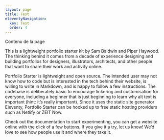 ```yaml
---
layout: page
title: Test
eleventyNavigation:
  key: Test
  order: 4
---
```


Contenu de la page

This is a lightweight portfolio starter kit by Sam Baldwin and Piper Haywood. The thinking behind it comes from a decade of experience designing and building portfolios for designers, illustrators, architects, and other people that want to share their work and activity online.

Portfolio Starter is lightweight and open source. The intended user may not know how to code but is interested in the tech behind their website, is willing to write in Markdown, and is happy to follow a few instructions. The codebase is deliberately basic to encourage tinkering and customisation for everyone, including a beginner that is just beginning to learn why alt text is important (hint: it’s really important). Since it uses the static site generator Eleventy, Portfolio Starter can be hooked up to free static hosting providers such as Netlify or ZEIT Now.

Check out the documentation to start experimenting, you can get a website online with the click of a few buttons. If you give it a try, let us know! We’d love to see how people use it and where they take it.

